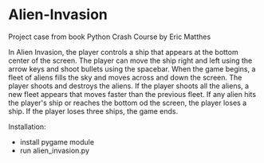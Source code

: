# Alien-Invasion
Project case from book Python Crash Course by Eric Matthes

In Alien Invasion, the player controls a ship that appears at
the bottom center of the screen. The player can move the ship
right and left using the arrow keys and shoot bullets using the
spacebar. When the game begins, a fleet of aliens fills the sky
and moves across and down the screen. The player shoots and
destroys the aliens. If the player shoots all the aliens, a new fleet
appears that moves faster than the previous fleet. If any alien hits
the player's ship or reaches the bottom od the screen, the player
loses a ship. If the player loses three ships, the game ends.


Installation:
- install pygame module
- run alien_invasion.py